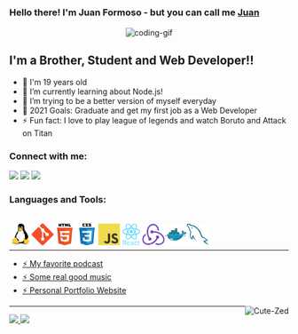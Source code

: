 ### Hello there! I'm Juan Formoso - but you can call me [Juan](https://juanvformoso.netlify.app/)

<div align="center">
  <img align="center" alt="coding-gif" src="https://media.discordapp.net/attachments/379308680413446166/906026008929525760/SPOILER_code-coding.gif?width=375&height=375">
</div>

## I'm a Brother, Student and Web Developer!!

- 🌱 I'm 19 years old
- 🔭 I’m currently learning about Node.js!
- 👯 I’m trying to be a better version of myself everyday
- 🥅 2021 Goals: Graduate and get my first job as a Web Developer
- ⚡ Fun fact: I love to play league of legends and watch Boruto and Attack on Titan

### Connect with me:

<a href="https://www.linkedin.com/in/juanvformoso/" target="_blank"><img src="https://img.shields.io/badge/-LinkedIn-%230077B5?style=for-the-badge&logo=linkedin&logoColor=white" target="_blank"></a>
<a href="mailto:trajano.juan@gmail.com" target="_blank"><img src="https://img.shields.io/badge/-Gmail-%23333?style=for-the-badge&logo=gmail&logoColor=white" target="_blank"></a> 
<a href="https://twitter.com/Juaan_vf" target="_blank"><img src="https://img.shields.io/badge/-Twitter-%230077B5?style=for-the-badge&logo=twitter&logoColor=white" target="_blank"></a>

### Languages and Tools:

<div style="display: inline_block"><br>
  <img src="https://raw.githubusercontent.com/devicons/devicon/master/icons/linux/linux-original.svg" alt="linux" align="left" width="40px" />
  <img src="https://raw.githubusercontent.com/devicons/devicon/master/icons/git/git-original.svg" alt="git" align="left" width="40px" />
  <img src="https://raw.githubusercontent.com/devicons/devicon/master/icons/html5/html5-original-wordmark.svg" alt="html5" align="left" width="40px" /> 
  <img src="https://raw.githubusercontent.com/devicons/devicon/master/icons/css3/css3-original-wordmark.svg" alt="css3" align="left" width="40px" /> 
  <img src="https://raw.githubusercontent.com/devicons/devicon/master/icons/javascript/javascript-original.svg" alt="javascript" align="left" width="40px" /> 
  <img src="https://raw.githubusercontent.com/devicons/devicon/master/icons/react/react-original-wordmark.svg" alt="react" align="left" width="40px" /> 
  <img src="https://raw.githubusercontent.com/devicons/devicon/master/icons/redux/redux-original.svg" alt="redux" align="left" width="40px" />
  <img src="https://raw.githubusercontent.com/devicons/devicon/master/icons/docker/docker-original.svg" alt="docker" align="left" width="40px" />
  <img src="https://raw.githubusercontent.com/devicons/devicon/master/icons/mysql/mysql-original.svg" alt="mysql" align="left" width="40px" />
</div>

<br />
<br />

---
- <a href="https://open.spotify.com/show/2ztVJPyscJurgtYodrgJGy" target="_blank">:zap: My favorite podcast </a>
- <a href="https://open.spotify.com/playlist/0aRfh68YhlpulZ1mKl9Al9?si=F1oMoTC5TP2J4ndkZ5-p_A&utm_source=copy-link&dl_branch=1&nd=1" target="_blank">:zap: Some real good music </a>
- <a href="https://juanvformoso.netlify.app/" target="_blank">:zap: Personal Portfolio Website </a>

<img align="right" alt="Cute-Zed" src="https://media.discordapp.net/attachments/379308680413446166/906018769665654844/SPOILER_cuteZed-removebg-preview.png?width=300&height=300">

---
<div>
  <a href="https://github.com/juan-formoso">
  <img height="180em" src="https://github-readme-stats.vercel.app/api?username=juan-formoso&show_icons=true&theme=dark&include_all_commits=true&count_private=true"/>
  <img height="180em" src="https://github-readme-stats.vercel.app/api/top-langs/?username=juan-formoso&layout=compact&langs_count=7&theme=dark"/>
</div>
